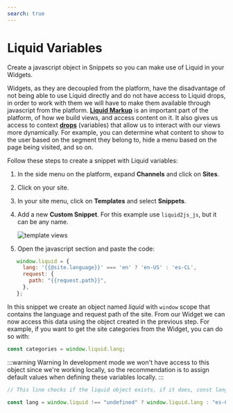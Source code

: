 ```yaml
---
search: true
---
```


# Liquid Variables

Create a javascript object in Snippets so you can make use of Liquid in your Widgets.

Widgets, as they are decoupled from the platform, have the disadvantage of not being able to use Liquid directly and do not have access to Liquid drops, in order to work with them we will have to make them available through javascript from the platform. [**Liquid Markup**](/en/platform/channels/liquid-markup.html) is an important part of the platform, of how we build views, and access content on it. It also gives us access to context [**drops**](/en/platform/channels/liquid-markup.html#drops) (variables) that allow us to interact with our views more dynamically. For example, you can determine what content to show to the user based on the segment they belong to, hide a menu based on the page being visited, and so on.


Follow these steps to create a snippet with Liquid variables:
1. In the side menu on the platform, expand **Channels** and click on **Sites**.
1. Click on your site.
1. In your site menu, click on **Templates** and select **Snippets**.
1. Add a new **Custom Snippet**. For this example use `liquid2js_js`, but it can be any name.

   ![template views](/assets/img/widgets/template_snippets.png)

1. Open the javascript section and paste the code:
```js
   window.liquid = {
     lang: '{{@site.language}}' === 'en' ? 'en-US' : 'es-CL',
     request: {
       path: "{{request.path}}",
     },
   };
```
In this snippet we create an object named _liquid_ with `window` scope that contains the language and request path of the site. From our Widget we can now access this data using the object created in the previous step. For example, if you want to get the site categories from the Widget, you can do so with: 

   ```js
   const categories = window.liquid.lang;
   ```

:::warning Warning
In development mode we won't have access to this object since we're working locally, so the recommendation is to assign default values when defining these variables locally.
:::

```js
// This line checks if the liquid object exists, if it does, const lang takes the value window.liquid.lang, if the object doesn't exist, it takes the value "es-CL" by default.

const lang = window.liquid !== "undefined" ? window.liquid.lang : "es-CL";
```